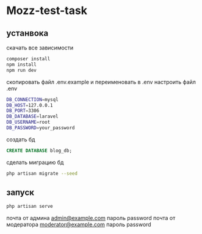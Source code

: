 # Mozz-test-task
## устанвока
скачать все зависимости
```sh
composer install
npm install
npm run dev
```
скопировать файл .env.example и переименовать в .env
настроить файл .env
```sh
DB_CONNECTION=mysql
DB_HOST=127.0.0.1
DB_PORT=3306
DB_DATABASE=laravel
DB_USERNAME=root
DB_PASSWORD=your_password
```
создать бд 
```sql
CREATE DATABASE blog_db;
```
сделать миграцию бд
```sh
php artisan migrate --seed
```
## запуск

```sh
php artisan serve
```
почта от админа admin@example.com пароль password
почта от модератора moderator@example.com пароль password